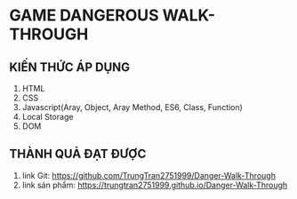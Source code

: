 # GAME DANGEROUS WALK-THROUGH
## KIẾN THỨC ÁP DỤNG
1. HTML
2. CSS
3. Javascript(Aray, Object, Aray Method, ES6, Class, Function)
4. Local Storage
5. DOM
## THÀNH QUẢ ĐẠT ĐƯỢC
1. link Git: https://github.com/TrungTran2751999/Danger-Walk-Through
2. link sản phẩm: https://trungtran2751999.github.io/Danger-Walk-Through
